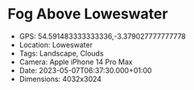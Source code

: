 # Fog Above Loweswater

- GPS: 54.591483333333336,-3.379027777777778
- Location: Loweswater
- Tags: Landscape, Clouds
- Camera: Apple iPhone 14 Pro Max
- Date: 2023-05-07T06:37:30.000+01:00
- Dimensions: 4032x3024
